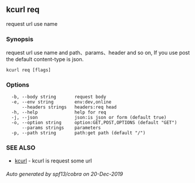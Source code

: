 ## kcurl req

request url use name

### Synopsis

request url use name and path、params、header and so on, 
	If you use post the default content-type is json.

```
kcurl req [flags]
```

### Options

```
  -b, --body string       request body
  -e, --env string        env:dev,online
      --headers strings   headers:req head
  -h, --help              help for req
  -j, --json              json:is json or form (default true)
  -o, --option string     option:GET,POST,OPTIONS (default "GET")
      --params strings    parameters
  -p, --path string       path:get path (default "/")
```

### SEE ALSO

* [kcurl](kcurl.md)	 - kcurl is request some url

###### Auto generated by spf13/cobra on 20-Dec-2019
